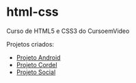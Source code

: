 # html-css
 Curso de HTML5 e CSS3 do CursoemVideo

 Projetos criados:
 <p>
  <ul>
   <li><a href="https://miguelciancio.github.io/projeto-android/"> Projeto Android
   <li><a href="https://miguelciancio.github.io/projeto-cordel/"> Projeto Cordel
   <li><a href="https://miguelciancio.github.io/projeto-social/"> Projeto Social
  
 </p>

